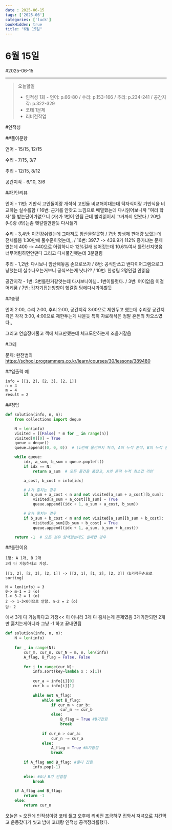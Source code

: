 ```yaml
---
date : 2025-06-15
tags: ['2025-06']
categories: ['luck']
bookHidden: true
title: "6월 15일"
---
```


# 6월 15일

#2025-06-15

---

> 오늘할일
> - 인적성 1회 - 언어: p.66-80 / 수리: p.153-166 / 추리: p.234-241 / 공간지각: p.322-329
> - 코테 1문제 
> - 리비전작업

#인적성

##풀이문항

언어 - 15/15, 12/15

수리 - 7/15, 3/7

추리 - 12/15, 8/12

공간지각 - 6/10, 3/6

##간단리뷰

언어 - 11번: 기반식 고인돌이랑 개석식 고인돌 비교해야대는데 탁자식이랑 기반식을 비교하는 실수를함 / 16번: 근거를 안찾고 느낌으로 배열했는데 다시읽어보니까 "여러 학자"를 받는단어가없으니 (가)가 1번이 안됨 근데 빨리읽어서 그거까지 안봣다 / 20번: (나)랑 (라)는좀 헷갈릴만한듯 다시풀기

수리 - 3,4번: 이건걍쉬웟는데 그마저도 암산을잘못함 / 7번: 항생제 판매량 보랬는데 전체를봄 1:30만에 풀수준이엇는데,, / 16번: 397.7 -> 439.9가 112% 증가냐는 문제였는데 400 -> 440으로 어림하니까 12%길래 넘어갓는데 10.6%여서 틀린선지엿음 너무어림하면안댄다 그리고 다시풀긴햇는데 3분걸림

추리 - 1,2번: 다시보니 암산해놓음 손으로쓰자 / 8번: 공식안쓰고 밴다이어그램으로그냥했는데 실수나오는거보니 공식쓰는게 낫나?? / 10번: 찬성팀 2명인걸 안읽음

공간지각 - 1번: 3번틀린거같앗는데 다시보니아님.. 1번이틀렷다. / 3번: 어이없음 이걸어케품 / 7번: 갑자기접는방향이 헷갈림 담에다시봐야할듯

##총평

언어 2:00, 수리 2:00, 추리 2:00, 공간지각 3:00으로 제한두고 했는데 수리랑 공간지각은 각각 3:00, 4:00으로 제한두는게 나을듯 특히 자료해석은 정말 혼돈의 카오스였다,,

그리고 연습장에풀고 책에 체크만했는데 체크도안하는게 조을거같음

#코테

문제: 완전범죄 https://school.programmers.co.kr/learn/courses/30/lessons/389480

##입출력 예

```plain text
info = [[1, 2], [2, 3], [2, 1]]
n = 4
m = 4
result = 2
```

##정답

```python
def solution(info, n, m):
    from collections import deque

    N = len(info)
    visited = [[False] * m for _ in range(n)]
    visited[0][0] = True
    queue = deque()
    queue.append((0, 0, 0))  # (i번째 물건까지 처리, A의 누적 흔적, B의 누적 흔적)

    while queue:
        idx, a_sum, b_sum = queue.popleft()
        if idx == N:
            return a_sum  # 모든 물건을 훔쳤고, A의 흔적 누적 최소값 리턴

        a_cost, b_cost = info[idx]

        # A가 훔치는 경우
        if a_sum + a_cost < n and not visited[a_sum + a_cost][b_sum]:
            visited[a_sum + a_cost][b_sum] = True
            queue.append((idx + 1, a_sum + a_cost, b_sum))

        # B가 훔치는 경우
        if b_sum + b_cost < m and not visited[a_sum][b_sum + b_cost]:
            visited[a_sum][b_sum + b_cost] = True
            queue.append((idx + 1, a_sum, b_sum + b_cost))

    return -1  # 모든 경우 탐색했는데도 실패한 경우
```

##틀린이유
```plain text
1행: A 1개, B 2개
3개 다 가능하다고 가정. 

[[1, 2], [2, 3], [2, 1]] -> [[2, 1], [1, 2], [2, 3]] (b가작은순으로 sorting)

N = len(info) = 3
0-> m-1 = 3 (o)
1-> 3-2 = 1 (o)
2 -> 1-3<0이므로 안함. n-2 = 2 (o)
답: 2
```
에서 3개 다 가능하다고 가정<< 이 아니라 3개 다 훔치는게 문제였음 3개가안되면 2개만 훔치는게아니라 그냥 -1 하고 끝내면됨

```python
def solution(info, n, m):
    N = len(info)
    
    for _ in range(N):
        cur_m, cur_n, cur_N = m, n, len(info)
        A_flag, B_flag = False, False
        
        for i in range(cur_N):
            info.sort(key=lambda x : x[1])
            
            cur_a = info[i][0]
            cur_b = info[i][1]
            
            while not A_flag: 
                while not B_flag:
                    if cur_m > cur_b:
                        cur_m -= cur_b
                    else:
                        B_flag = True #B가잡힘
                        break
                
                if cur_n > cur_a:
                    cur_n -= cur_a
                else:
                    A_flag = True #A가잡힘
                    break
        
        if A_flag and B_flag: #둘다 잡힘
            info.pop(-1)
        
        else: #A나 B가 안잡힘
            break
        
    if A_flag and B_flag:
        return -1
    else: 
        return cur_n
```

오늘은 > 오전에 인적성이랑 코테 풀고 오후에 리비전 조금하구 집와서 저녁으로 치킨먹고 운동갔다가 씻고 밤에 코테랑 인적성 공책정리를했다.
